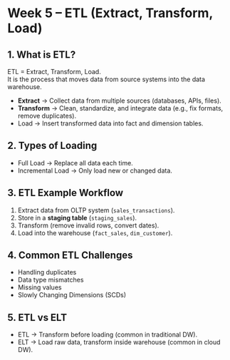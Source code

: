 # Week 5 – ETL (Extract, Transform, Load)

## 1. What is ETL?
ETL = Extract, Transform, Load.  
It is the process that moves data from source systems into the data warehouse.

- **Extract** → Collect data from multiple sources (databases, APIs, files).
- **Transform** → Clean, standardize, and integrate data (e.g., fix formats, remove duplicates).
- Load → Insert transformed data into fact and dimension tables.


## 2. Types of Loading
- Full Load → Replace all data each time.
- Incremental Load → Only load new or changed data.


## 3. ETL Example Workflow
1. Extract data from OLTP system (`sales_transactions`).
2. Store in a **staging table** (`staging_sales`).
3. Transform (remove invalid rows, convert dates).
4. Load into the warehouse (`fact_sales`, `dim_customer`).

## 4. Common ETL Challenges
- Handling duplicates
- Data type mismatches
- Missing values
- Slowly Changing Dimensions (SCDs)

## 5. ETL vs ELT
- ETL → Transform before loading (common in traditional DW).
- ELT → Load raw data, transform inside warehouse (common in cloud DW).
